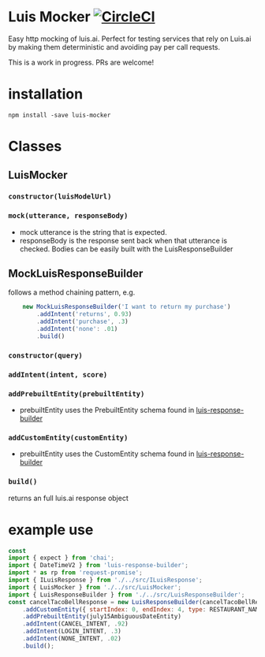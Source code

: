 # Luis Mocker [![CircleCI](https://circleci.com/gh/microsoftly/luis-mocker.svg?style=shield)](https://circleci.com/gh/microsoftly/luis-mocker)
Easy http mocking of luis.ai. Perfect for testing services that rely on Luis.ai by making them deterministic and avoiding pay per call requests.

This is a work in progress. PRs are welcome! 
# installation
```npm install -save luis-mocker```
# Classes
## LuisMocker
### ```constructor(luisModelUrl)```
### ```mock(utterance, responseBody)```
* mock utterance is the string that is expected.
* responseBody is the response sent back when that utterance is checked. Bodies can be easily built with the LuisResponseBuilder
## MockLuisResponseBuilder
follows a method chaining pattern, e.g.
```javascript
    new MockLuisResponseBuilder('I want to return my purchase')
        .addIntent('returns', 0.93)
        .addIntent('purchase', .3)
        .addIntent('none': .01)
        .build()
```
### ```constructor(query)```
### ```addIntent(intent, score)```
### ```addPrebuiltEntity(prebuiltEntity)```
* prebuiltEntity uses the PrebuiltEntity schema found in [luis-response-builder](github.com/microsoftly/luis-response-builder)
### ```addCustomEntity(customEntity)```
* prebuiltEntity uses the CustomEntity schema found in [luis-response-builder](github.com/microsoftly/luis-response-builder)
### ```build()```
returns an full luis.ai response object
# example use
```javascript
const 
import { expect } from 'chai';
import { DateTimeV2 } from 'luis-response-builder';
import * as rp from 'request-promise';
import { ILuisResponse } from './../src/ILuisResponse';
import { LuisMocker } from './../src/LuisMocker';
import { LuisResponseBuilder } from './../src/LuisResponseBuilder';
const cancelTacoBellResponse = new LuisResponseBuilder(cancelTacoBellReservationUtterance)
    .addCustomEntity({ startIndex: 0, endIndex: 4, type: RESTAURANT_NAME, entity: TACO_BELL, score: .98 })
    .addPrebuiltEntity(july15AmbiguousDateEntity)
    .addIntent(CANCEL_INTENT, .92)
    .addIntent(LOGIN_INTENT, .3)
    .addIntent(NONE_INTENT, .02)
    .build();
```